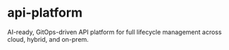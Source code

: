 # api-platform
AI-ready, GitOps-driven API platform for full lifecycle management across cloud, hybrid, and on-prem.
